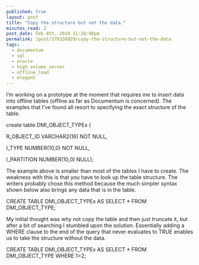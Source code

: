 ```yaml
---
published: true
layout: post
title: "Copy the structure but not the data."
minutes_read: 2
post_date: Feb 8th, 2010 11:28:08pm
permalink: /post/379338929/copy-the-structure-but-not-the-data
tags:
  - documentum
  - sql
  - oracle
  - high_volume_server 
  - offline_load 
  - elegant 
---
```


I’m working on a prototype at the moment that requires me to insert data into offline tables (offline as far as Documentum is concerned). The examples that I’ve found all resort to specifying the exact structure of the table.

create table DMI_OBJECT_TYPEx (

R_OBJECT_ID VARCHAR2(16) NOT NULL,

I_TYPE NUMBER(10,0) NOT NULL,

I_PARTITION NUMBER(10,0) NULL);

The example above is smaller than most of the tables I have to create. The weakness with this is that you have to look up the table structure. The writers probably chose this method because the much simpler syntax shown below also brings any data that is in the table.

CREATE TABLE DMI_OBJECT_TYPEx AS SELECT * FROM DMI_OBJECT_TYPE;

My initial thought was why not copy the table and then just truncate it, but after a bit of searching I stumbled upon the solution. Essentially adding a WHERE clause to the end of the query that never evaluates to TRUE enables us to take the structure without the data.

CREATE TABLE DMI_OBJECT_TYPEx AS SELECT * FROM DMI_OBJECT_TYPE WHERE 1=2;
